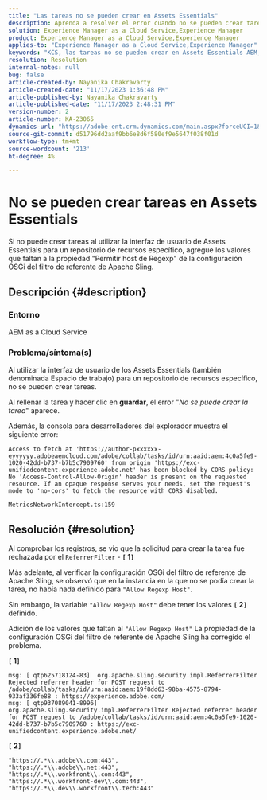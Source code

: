 ```yaml
---
title: "Las tareas no se pueden crear en Assets Essentials"
description: Aprenda a resolver el error cuando no se pueden crear tareas en Assets Essentials. Añada los valores que faltan a la propiedad "Permitir host de Regexp".
solution: Experience Manager as a Cloud Service,Experience Manager
product: Experience Manager as a Cloud Service,Experience Manager
applies-to: "Experience Manager as a Cloud Service,Experience Manager"
keywords: "KCS, las tareas no se pueden crear en Assets Essentials AEM, as a Cloud Service, Espacio de trabajo"
resolution: Resolution
internal-notes: null
bug: false
article-created-by: Nayanika Chakravarty
article-created-date: "11/17/2023 1:36:48 PM"
article-published-by: Nayanika Chakravarty
article-published-date: "11/17/2023 2:48:31 PM"
version-number: 2
article-number: KA-23065
dynamics-url: "https://adobe-ent.crm.dynamics.com/main.aspx?forceUCI=1&pagetype=entityrecord&etn=knowledgearticle&id=715f8f59-4e85-ee11-8179-6045bd0065b6"
source-git-commit: d51796dd2aaf9bb6e8d6f580ef9e5647f038f01d
workflow-type: tm+mt
source-wordcount: '213'
ht-degree: 4%

---
```


# No se pueden crear tareas en Assets Essentials


Si no puede crear tareas al utilizar la interfaz de usuario de Assets Essentials para un repositorio de recursos específico, agregue los valores que faltan a la propiedad &quot;Permitir host de Regexp&quot; de la configuración OSGi del filtro de referente de Apache Sling.

## Descripción {#description}


### Entorno

AEM as a Cloud Service

### Problema/síntoma(s)

Al utilizar la interfaz de usuario de los Assets Essentials (también denominada Espacio de trabajo) para un repositorio de recursos específico, no se pueden crear tareas.

Al rellenar la tarea y hacer clic en <b>guardar</b>, el error &quot;*No se puede crear la tarea*&quot; aparece.

Además, la consola para desarrolladores del explorador muestra el siguiente error:


```
Access to fetch at 'https://author-pxxxxxx-eyyyyyy.adobeaemcloud.com/adobe/collab/tasks/id/urn:aaid:aem:4c0a5fe9-1020-42dd-b737-b7b5c7909760' from origin 'https://exc-unifiedcontent.experience.adobe.net' has been blocked by CORS policy: 
No 'Access-Control-Allow-Origin' header is present on the requested resource. If an opaque response serves your needs, set the request's mode to 'no-cors' to fetch the resource with CORS disabled.

MetricsNetworkIntercept.ts:159
```



## Resolución {#resolution}


Al comprobar los registros, se vio que la solicitud para crear la tarea fue rechazada por el `ReferrerFilter` - <b>`[` 1`]` </b>

Más adelante, al verificar la configuración OSGi del filtro de referente de Apache Sling, se observó que en la instancia en la que no se podía crear la tarea, no había nada definido para `"Allow Regexp Host"`.

Sin embargo, la variable `"Allow Regexp Host"` debe tener los valores <b>`[` 2`]` </b> definido.

Adición de los valores que faltan al `"Allow Regexp Host"` La propiedad de la configuración OSGi del filtro de referente de Apache Sling ha corregido el problema.

<b>`[` 1`]` </b>


```
msg: [ qtp625718124-83]  org.apache.sling.security.impl.ReferrerFilter Rejected referrer header for POST request to /adobe/collab/tasks/id/urn:aaid:aem:19f8dd63-98ba-4575-8794-933af336fe88 : https://experience.adobe.com/
msg: [ qtp937089041-8996]  org.apache.sling.security.impl.ReferrerFilter Rejected referrer header for POST request to /adobe/collab/tasks/id/urn:aaid:aem:4c0a5fe9-1020-42dd-b737-b7b5c7909760 : https://exc-unifiedcontent.experience.adobe.net/
```


<b>`[` 2`]` </b>


```
"https://.*\\.adobe\\.com:443",
"https://.*\\.adobe\\.net:443",
"https://.*\\.workfront\\.com:443",
"https://.*\\.workfront-dev\\.com:443",
"https://.*\\.dev\\.workfront\\.tech:443"
```

